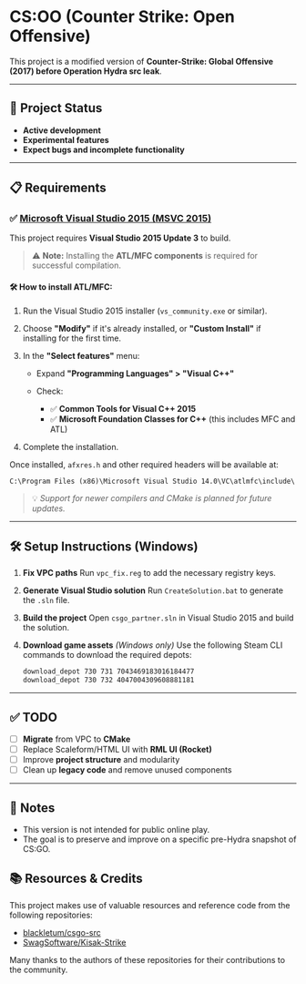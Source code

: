 # CS\:OO (Counter Strike: Open Offensive)

This project is a modified version of **Counter-Strike: Global Offensive (2017) before Operation Hydra src leak**.

---

## 🚧 Project Status

* **Active development**
* **Experimental features**
* **Expect bugs and incomplete functionality**

---

## 📋 Requirements

### ✅ [Microsoft Visual Studio 2015 (MSVC 2015)](https://archive.org/details/vs2015.3.com_enu_202102)

This project requires **Visual Studio 2015 Update 3** to build.

> ⚠️ **Note:** Installing the **ATL/MFC components** is required for successful compilation.

#### 🛠️ How to install ATL/MFC:

1. Run the Visual Studio 2015 installer (`vs_community.exe` or similar).
2. Choose **"Modify"** if it's already installed, or **"Custom Install"** if installing for the first time.
3. In the **"Select features"** menu:

   * Expand **"Programming Languages" > "Visual C++"**
   * Check:

     * ✅ **Common Tools for Visual C++ 2015**
     * ✅ **Microsoft Foundation Classes for C++** (this includes MFC and ATL)
4. Complete the installation.

Once installed, `afxres.h` and other required headers will be available at:

```
C:\Program Files (x86)\Microsoft Visual Studio 14.0\VC\atlmfc\include\
```

> 💡 *Support for newer compilers and CMake is planned for future updates.*

---

## 🛠 Setup Instructions (Windows)

1. **Fix VPC paths**
   Run `vpc_fix.reg` to add the necessary registry keys.

2. **Generate Visual Studio solution**
   Run `CreateSolution.bat` to generate the `.sln` file.

3. **Build the project**
   Open `csgo_partner.sln` in Visual Studio 2015 and build the solution.

4. **Download game assets** *(Windows only)*
   Use the following Steam CLI commands to download the required depots:

   ```bash
   download_depot 730 731 7043469183016184477
   download_depot 730 732 4047004309608881181
   ```

---

## ✅ TODO

* [ ] **Migrate** from VPC to **CMake**
* [ ] Replace Scaleform/HTML UI with **RML UI (Rocket)**
* [ ] Improve **project structure** and modularity
* [ ] Clean up **legacy code** and remove unused components

---

## 📌 Notes

* This version is not intended for public online play.
* The goal is to preserve and improve on a specific pre-Hydra snapshot of CS\:GO.

## 📚 Resources & Credits

This project makes use of valuable resources and reference code from the following repositories:

* [blackletum/csgo-src](https://github.com/blackletum/csgo-src)
* [SwagSoftware/Kisak-Strike](https://github.com/SwagSoftware/Kisak-Strike)

Many thanks to the authors of these repositories for their contributions to the community.